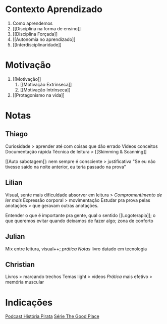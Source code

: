 # Contexto Aprendizado
1. Como aprendemos
2. [[Disciplina na forma de ensino]] 
3. [[Disciplina Forçada]]
4. [[Autonomia no aprendizado]]
5. [[Interdisciplinaridade]]

# Motivação
1. [[Motivação]]
	1. [[Motivação Extrínseca]]
	2. [[Motivação Intrínseca]]
2. [[Protagonismo na vida]]

# Notas
## Thiago
Curiosidade > aprender até com coisas que dão errado
Vídeos conceitos
Documentação rápida
Técnica de leitura > [[Skimming & Scanning]]

[[Auto sabotagem]]: nem sempre é consciente > justificativa "Se eu não tivesse saído na noite anterior, eu teria passado na prova"

## Lilian
Visual, sente mais dificuldade absorver em leitura > *Compromentimento de ler mais*
Expressão corporal > movimentação
Estudar pra prova pelas anotações > que geravam outras anotações.

Entender o que é importante pra gente, qual o sentido [[Logoterapia]]; o que queremos evitar quando deixamos de fazer algo; zona de conforto

## Julian
Mix entre leitura, visual++; 
*prática*
*Notas*
livro datado em tecnologia

## Christian
Livros > marcando trechos
Temas light > vídeos
*Prática* mais efetivo > memória muscular

# Indicações
[Podcast História Pirata](https://open.spotify.com/show/2G6ahjQVUjZod8LsfPYVRq?si=B3GqB5xqQFmXo3qAgBEdww&dl_branch=1)
[Série The Good Place]()